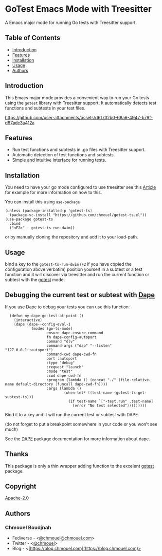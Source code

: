 # GoTest Emacs Mode with Treesitter

A Emacs major mode for running Go tests with Treesitter support.

## Table of Contents

* [Introduction](#introduction)
* [Features](#features)
* [Installation](#installation)
* [Usage](#usage)
* [Authors](#authors)

## Introduction

This Emacs major mode provides a convenient way to run your Go tests using the
`gotest` library with Treesitter support. It automatically detects test
functions and subtests in your test files.

<https://github.com/user-attachments/assets/d61732b0-68a6-4947-b79f-d87adc3a412a>

## Features

* Run test functions and subtests in .go files with Treesitter support.
* Automatic detection of test functions and subtests.
* Simple and intuitive interface for running tests.

## Installation

You need to have your go mode configured to use treesitter see this
[Article](https://robbmann.io/posts/emacs-treesit-auto/) for example for more
information on how to this.

You can install this using `use-package`

```emacs
(unless (package-installed-p 'gotest-ts)
  (package-vc-install "https://github.com/chmouel/gotest-ts.el"))
(use-package gotest-ts
  :bind
  ("<F2>" . gotest-ts-run-dwim))
```

or by manually cloning the repository and add it to your load-path.

## Usage

bind a key to the `gotest-ts-run-dwim` (`F2` if you have copied the
configuration above verbatim) position yourself in a subtest or a test
function and it will discover via treesitter and run the current function or
subtest with the [gotest](https://github.com/nlamirault/gotest.el) mode.

## Debugging the current test or subtest with [Dape](https://github.com/svaante/dape)

If you use Dape to debug your tests you can use this function:

```emacs
  (defun my-dape-go-test-at-point ()
    (interactive)
    (dape (dape--config-eval-1
           `(modes (go-ts-mode)
                   ensure dape-ensure-command
                   fn dape-config-autoport
                   command "dlv"
                   command-args ("dap" "--listen" "127.0.0.1::autoport")
                   command-cwd dape-cwd-fn
                   port :autoport
                   :type "debug"
                   :request "launch"
                   :mode "test"
                   :cwd dape-cwd-fn
                   :program (lambda () (concat "./" (file-relative-name default-directory (funcall dape-cwd-fn))))
                   :args (lambda ()
                           (when-let* ((test-name (gotest-ts-get-subtest-ts)))
                             (if test-name `["-test.run" ,test-name]
                               (error "No test selected")))))))))
```

Bind it to a key and it will run the current test or subtest with DAPE.

(do not forget to put a breakpoint somewhere in your code or you won't see much)

See the [DAPE](https://github.com/svaante/dape) package documentation for more
information about dape.

## Thanks

This package is only a thin wrapper adding function to the excelent [gotest](https://github.com/nlamirault/gotest.el) package.

## Copyright

[Apache-2.0](./LICENSE)

## Authors

### Chmouel Boudjnah

* Fediverse - <[@chmouel@chmouel.com](https://fosstodon.org/@chmouel)>
* Twitter - <[@chmouel](https://twitter.com/chmouel)>
* Blog  - <[https://blog.chmouel.com](https://blog.chmouel.com)>
